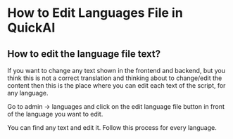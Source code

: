# How to Edit Languages File in QuickAI
## How to edit the language file text?

If you want to change any text shown in the frontend and backend, but you think this is not a correct translation and thinking about to change/edit the content then this is the place where you can edit each text of the script, for any language. 

Go to admin -> languages and click on the edit language file button in front of the language you want to edit.

You can find any text and edit it. Follow this process for every language.
